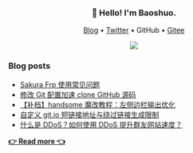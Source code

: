 <h3 align="center">👋 Hello! I'm Baoshuo.</h3>

<p align="center">
  <a href="https://baoshuo.blog">Blog</a> •
  <a href="https://twitter.com/renbaoshuo">Twitter</a> •
<!--   <a href="https://github.com/renbaoshuo">GitHub</a> • -->
  GitHub • 
  <a href="https://gitee.com/renbaoshuo">Gitee</a>
</p>
<p align="center">
<a href="https://github.com/renbaoshuo"><img src="https://github-readme-stats.vercel.app/api?username=renbaoshuo&show_icons=true&theme=default"></a>
</p>

### Blog posts

<!--START_SECTION:posts-->
* [Sakura Frp 使用常见问题](https:&#x2F;&#x2F;baoshuo.blog&#x2F;post&#x2F;8tYaUDF47&#x2F;)
* [修改 Git 配置加速 clone GitHub 源码](https:&#x2F;&#x2F;baoshuo.blog&#x2F;post&#x2F;5vwyjylHh&#x2F;)
* [【补档】handsome 魔改教程：左侧边栏输出优化](https:&#x2F;&#x2F;baoshuo.blog&#x2F;post&#x2F;Tqp-Gj-LY&#x2F;)
* [自定义 git.io 短链接地址与绕过链接生成限制](https:&#x2F;&#x2F;baoshuo.blog&#x2F;post&#x2F;oKnaKLcDb&#x2F;)
* [什么是 DDoS？如何使用 DDoS 提升群友网站速度？](https:&#x2F;&#x2F;baoshuo.blog&#x2F;post&#x2F;ObCitOBoi&#x2F;)
<!--END_SECTION:posts-->

**[👉 Read more 👈](https://baoshuo.blog)**

<!--
**renbaoshuo/renbaoshuo** is a ✨ _special_ ✨ repository because its `README.md` (this file) appears on your GitHub profile.

Here are some ideas to get you started:

- 🔭 I’m currently working on ...
- 🌱 I’m currently learning ...
- 👯 I’m looking to collaborate on ...
- 🤔 I’m looking for help with ...
- 💬 Ask me about ...
- 📫 How to reach me: ...
- 😄 Pronouns: ...
- ⚡ Fun fact: ...
-->
